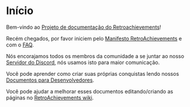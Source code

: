 # Início

Bem-vindo ao [Projeto de documentação do Retroachievements](https://retroachievements.github.io/docs/)!

Recém chegados, por favor iniciem pelo [Manifesto RetroAchievements](/pt/guidelines/users/retroachievements-manifesto) e com o [FAQ](/pt/general/faq).

Nós encorajamos todos os membros da comunidade a se juntar ao nosso [Servidor do Discord](https://discord.gg/dq2E4hE), nós usamos isto para maior comunicação.

Você pode aprender como criar suas próprias conquistas lendo nossos [Documentos para Desenvolvedores](/pt/developer-docs/).

Você pode ajudar a melhorar esses documentos editando/criando as páginas no [RetroAchievements wiki](https://github.com/RetroAchievements/docs/wiki).
